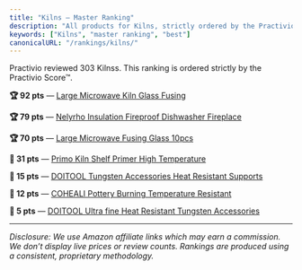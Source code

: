 ```yaml
---
title: "Kilns — Master Ranking"
description: "All products for Kilns, strictly ordered by the Practivio Score™."
keywords: ["Kilns", "master ranking", "best"]
canonicalURL: "/rankings/kilns/"
---
```


Practivio reviewed 303 Kilnss. This ranking is ordered strictly by the Practivio Score™.

**🏆 92 pts** — [Large Microwave Kiln Glass Fusing](/products/large-microwave-kiln-glass-fusing-B012EV9LES/)

**🏆 79 pts** — [Nelyrho Insulation Fireproof Dishwasher Fireplace](/products/nelyrho-insulation-fireproof-dishwasher-fireplace-B0CSFQ685S/)

**🏆 70 pts** — [Large Microwave Fusing Glass 10pcs](/products/large-microwave-fusing-glass-10pcs-B016RF9VTW/)

**🚫 31 pts** — [Primo Kiln Shelf Primer High Temperature](/products/primo-kiln-shelf-primer-high-temperature-B0DY1XV6VS/)

**🚫 15 pts** — [DOITOOL Tungsten Accessories Heat Resistant Supports](/products/doitool-tungsten-accessories-heat-resistant-supports-B0FNN9G36N/)

**🚫 12 pts** — [COHEALI Pottery Burning Temperature Resistant](/products/coheali-pottery-burning-temperature-resistant-B0F3FJZR4T/)

**🚫 5 pts** — [DOITOOL Ultra fine Heat Resistant Tungsten Accessories](/products/doitool-ultra-fine-heat-resistant-tungsten-accessories-B0FF371SFY/)

---
_Disclosure: We use Amazon affiliate links which may earn a commission. We don’t display live prices or review counts. Rankings are produced using a consistent, proprietary methodology._
